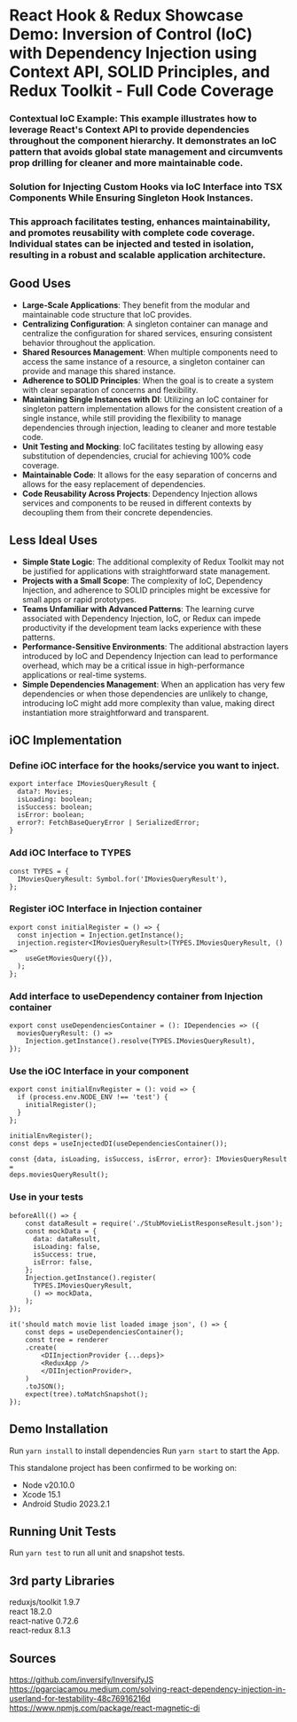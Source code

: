 # React Hook & Redux Showcase Demo: Inversion of Control (IoC) with Dependency Injection using Context API, SOLID Principles, and Redux Toolkit - Full Code Coverage

### **Contextual IoC Example:** This example illustrates how to leverage React's Context API to provide dependencies throughout the component hierarchy. It demonstrates an IoC pattern that avoids global state management and circumvents prop drilling for cleaner and more maintainable code.

### Solution for Injecting Custom Hooks via IoC Interface into TSX Components While Ensuring Singleton Hook Instances.

### This approach facilitates testing, enhances maintainability, and promotes reusability with complete code coverage. Individual states can be injected and tested in isolation, resulting in a robust and scalable application architecture.

## Good Uses

- **Large-Scale Applications**: They benefit from the modular and maintainable code structure that IoC provides.
- **Centralizing Configuration**: A singleton container can manage and centralize the configuration for shared services, ensuring consistent behavior throughout the application.
- **Shared Resources Management**: When multiple components need to access the same instance of a resource, a singleton container can provide and manage this shared instance.
- **Adherence to SOLID Principles**: When the goal is to create a system with clear separation of concerns and flexibility.
- **Maintaining Single Instances with DI**: Utilizing an IoC container for singleton pattern implementation allows for the consistent creation of a single instance, while still providing the flexibility to manage dependencies through injection, leading to cleaner and more testable code.
- **Unit Testing and Mocking**: IoC facilitates testing by allowing easy substitution of dependencies, crucial for achieving 100% code coverage.
- **Maintainable Code**: It allows for the easy separation of concerns and allows for the easy replacement of dependencies.
- **Code Reusability Across Projects**: Dependency Injection allows services and components to be reused in different contexts by decoupling them from their concrete dependencies.

## Less Ideal Uses

- **Simple State Logic**: The additional complexity of Redux Toolkit may not be justified for applications with straightforward state management.
- **Projects with a Small Scope**: The complexity of IoC, Dependency Injection, and adherence to SOLID principles might be excessive for small apps or rapid prototypes.
- **Teams Unfamiliar with Advanced Patterns**: The learning curve associated with Dependency Injection, IoC, or Redux can impede productivity if the development team lacks experience with these patterns.
- **Performance-Sensitive Environments**: The additional abstraction layers introduced by IoC and Dependency Injection can lead to performance overhead, which may be a critical issue in high-performance applications or real-time systems.
- **Simple Dependencies Management**: When an application has very few dependencies or when those dependencies are unlikely to change, introducing IoC might add more complexity than value, making direct instantiation more straightforward and transparent.

## iOC Implementation

### Define iOC interface for the hooks/service you want to inject.

```
export interface IMoviesQueryResult {
  data?: Movies;
  isLoading: boolean;
  isSuccess: boolean;
  isError: boolean;
  error?: FetchBaseQueryError | SerializedError;
}
```

### Add iOC Interface to TYPES

```
const TYPES = {
  IMoviesQueryResult: Symbol.for('IMoviesQueryResult'),
};
```

### Register iOC Interface in Injection container

```
export const initialRegister = () => {
  const injection = Injection.getInstance();
  injection.register<IMoviesQueryResult>(TYPES.IMoviesQueryResult, () =>
    useGetMoviesQuery({}),
  );
};
```

### Add interface to useDependency container from Injection container

```
export const useDependenciesContainer = (): IDependencies => ({
  moviesQueryResult: () =>
    Injection.getInstance().resolve(TYPES.IMoviesQueryResult),
});
```

### Use the iOC Interface in your component

```
export const initialEnvRegister = (): void => {
  if (process.env.NODE_ENV !== 'test') {
    initialRegister();
  }
};

initialEnvRegister();
const deps = useInjectedDI(useDependenciesContainer());

const {data, isLoading, isSuccess, isError, error}: IMoviesQueryResult =
deps.moviesQueryResult();
```

### Use in your tests

```
beforeAll(() => {
    const dataResult = require('./StubMovieListResponseResult.json');
    const mockData = {
      data: dataResult,
      isLoading: false,
      isSuccess: true,
      isError: false,
    };
    Injection.getInstance().register(
      TYPES.IMoviesQueryResult,
      () => mockData,
    );
});

it('should match movie list loaded image json', () => {
    const deps = useDependenciesContainer();
    const tree = renderer
    .create(
        <DIInjectionProvider {...deps}>
        <ReduxApp />
        </DIInjectionProvider>,
    )
    .toJSON();
    expect(tree).toMatchSnapshot();
});
```


## Demo Installation

Run `yarn install` to install dependencies
Run `yarn start` to start the App.

This standalone project has been confirmed to be working on:

- Node v20.10.0 
- Xcode 15.1
- Android Studio 2023.2.1

## Running Unit Tests

Run `yarn test` to run all unit and snapshot tests.

## 3rd party Libraries
reduxjs/toolkit 1.9.7  
react 18.2.0  
react-native 0.72.6  
react-redux 8.1.3  
  

## Sources
https://github.com/inversify/InversifyJS   
https://pgarciacamou.medium.com/solving-react-dependency-injection-in-userland-for-testability-48c76916216d  
https://www.npmjs.com/package/react-magnetic-di 
